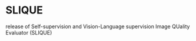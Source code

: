 # SLIQUE
 release of Self-supervision and Vision-Language supervision Image QUality Evaluator (SLIQUE)
